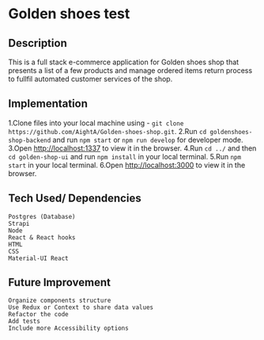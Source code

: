 # Golden shoes test

## Description

This is a full stack e-commerce application for Golden shoes shop that presents a list of a few products and manage ordered items return process to fullfil automated customer services of the shop.

## Implementation

1.Clone files into your local machine using - `git clone https://github.com/AightA/Golden-shoes-shop.git`.
2.Run `cd goldenshoes-shop-backend` and run `npm start` or `npm run develop` for developer mode.
3.Open [http://localhost:1337](http://localhost:1337) to view it in the browser.
4.Run `cd ../` and then `cd golden-shop-ui` and run `npm install` in your local terminal.
5.Run `npm start` in your local terminal.
6.Open [http://localhost:3000](http://localhost:3000) to view it in the browser.

## Tech Used/ Dependencies

    Postgres (Database)
    Strapi
    Node
    React & React hooks
    HTML
    CSS
    Material-UI React

## Future Improvement

    Organize components structure
    Use Redux or Context to share data values
    Refactor the code
    Add tests
    Include more Accessibility options
